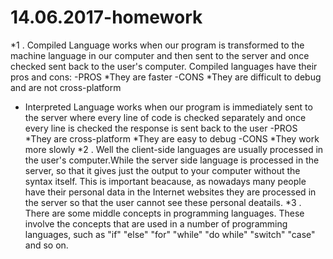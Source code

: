 # 14.06.2017-homework
 *1 . Compiled Language works when our program is transformed to the machine language in our computer and then sent to the server and once checked sent back to the user's computer. Compiled languages have their pros and cons:
     -PROS
       *They are faster 
     -CONS
       *They are difficult to debug and are not cross-platform
 *   Interpreted Language  works when our program is immediately sent to the server where every line of code is checked separately and once every line is checked the response is sent back to the user
     -PROS
       *They are cross-platform
       *They are easy to debug
     -CONS
       *They work more slowly
  *2 . Well the client-side languages are usually processed in the user's computer.While the server side language is processed in the server, so that it gives just the output to your computer without the syntax itself. This is important beacause, as nowadays many people have their personal data in the Internet websites they are processed in the server so that the user cannot see these personal deatails.
  *3 . There are some middle concepts in programming languages. These involve the concepts that are used in a number of programming languages, such as "if" "else" "for" "while" "do while" "switch" "case" and so on.
